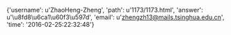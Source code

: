 {'username': u'ZhaoHeng-Zheng', 'path': u'1173/1173.html', 'answer': u'\u8fd8\u6ca1\u60f3\u597d', 'email': u'zhengzh13@mails.tsinghua.edu.cn', 'time': '2016-02-25:22:32:48'}